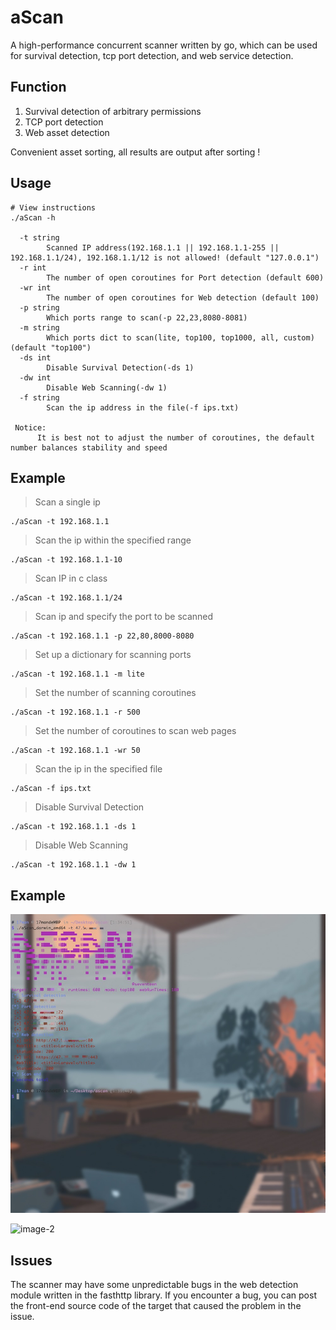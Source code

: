 # aScan
A high-performance concurrent scanner written by go, which can be used for survival detection, tcp port detection, and web service detection.

## Function

1. Survival detection of arbitrary permissions
2. TCP port detection
3. Web asset detection

Convenient asset sorting, all results are output after sorting !

## Usage

```
# View instructions
./aScan -h

  -t string
    	Scanned IP address(192.168.1.1 || 192.168.1.1-255 || 192.168.1.1/24), 192.168.1.1/12 is not allowed! (default "127.0.0.1")
  -r int
    	The number of open coroutines for Port detection (default 600)
  -wr int
    	The number of open coroutines for Web detection (default 100)
  -p string
    	Which ports range to scan(-p 22,23,8080-8081)
  -m string
    	Which ports dict to scan(lite, top100, top1000, all, custom) (default "top100")
  -ds int
    	Disable Survival Detection(-ds 1)
  -dw int
    	Disable Web Scanning(-dw 1)
  -f string
    	Scan the ip address in the file(-f ips.txt)
    	
 Notice:
      It is best not to adjust the number of coroutines, the default number balances stability and speed
```

## Example

> Scan a single ip

```
./aScan -t 192.168.1.1
```

> Scan the ip within the specified range

```
./aScan -t 192.168.1.1-10
```

> Scan IP in c class

```
./aScan -t 192.168.1.1/24
```

> Scan ip and specify the port to be scanned

````
./aScan -t 192.168.1.1 -p 22,80,8000-8080
````

> Set up a dictionary for scanning ports

````
./aScan -t 192.168.1.1 -m lite
````

> Set the number of scanning coroutines

````````````
./aScan -t 192.168.1.1 -r 500
````````````

> Set the number of coroutines to scan web pages

```
./aScan -t 192.168.1.1 -wr 50
```

> Scan the ip in the specified file

```
./aScan -f ips.txt
```

> Disable Survival Detection

```
./aScan -t 192.168.1.1 -ds 1
```

> Disable Web Scanning

```
./aScan -t 192.168.1.1 -dw 1
```

## Example

![image-1](https://raw.githubusercontent.com/seventeenman/aScan/main/img/image-1.jpg)

![image-2](https://raw.githubusercontent.com/seventeenman/aScan/main/img/image-2.png)

## Issues

The scanner may have some unpredictable bugs in the web detection module written in the fasthttp library. If you encounter a bug, you can post the front-end source code of the target that caused the problem in the issue.
